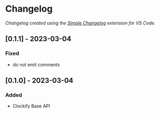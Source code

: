# Changelog

*Changelog created using the [Simple Changelog](https://marketplace.visualstudio.com/items?itemName=tobiaswaelde.vscode-simple-changelog) extension for VS Code.*

## [0.1.1] - 2023-03-04
### Fixed
- do not emit comments


## [0.1.0] - 2023-03-04
### Added
- Clockify Base API